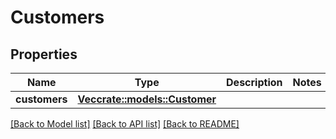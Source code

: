# Customers

## Properties

Name | Type | Description | Notes
------------ | ------------- | ------------- | -------------
**customers** | [**Vec<crate::models::Customer>**](Customer.md) |  | 

[[Back to Model list]](../README.md#documentation-for-models) [[Back to API list]](../README.md#documentation-for-api-endpoints) [[Back to README]](../README.md)


